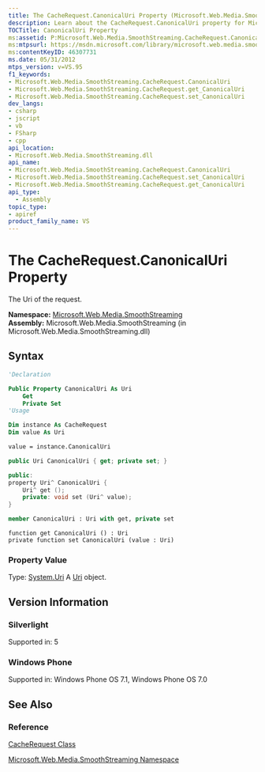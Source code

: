 ```yaml
---
title: The CacheRequest.CanonicalUri Property (Microsoft.Web.Media.SmoothStreaming)
description: Learn about the CacheRequest.CanonicalUri property for Microsoft Smooth Streaming applications.
TOCTitle: CanonicalUri Property
ms:assetid: P:Microsoft.Web.Media.SmoothStreaming.CacheRequest.CanonicalUri
ms:mtpsurl: https://msdn.microsoft.com/library/microsoft.web.media.smoothstreaming.cacherequest.canonicaluri(v=VS.95)
ms:contentKeyID: 46307731
ms.date: 05/31/2012
mtps_version: v=VS.95
f1_keywords:
- Microsoft.Web.Media.SmoothStreaming.CacheRequest.CanonicalUri
- Microsoft.Web.Media.SmoothStreaming.CacheRequest.get_CanonicalUri
- Microsoft.Web.Media.SmoothStreaming.CacheRequest.set_CanonicalUri
dev_langs:
- csharp
- jscript
- vb
- FSharp
- cpp
api_location:
- Microsoft.Web.Media.SmoothStreaming.dll
api_name:
- Microsoft.Web.Media.SmoothStreaming.CacheRequest.CanonicalUri
- Microsoft.Web.Media.SmoothStreaming.CacheRequest.set_CanonicalUri
- Microsoft.Web.Media.SmoothStreaming.CacheRequest.get_CanonicalUri
api_type:
  - Assembly
topic_type:
- apiref
product_family_name: VS
---
```


# The CacheRequest.CanonicalUri Property

The Uri of the request.

**Namespace:**  [Microsoft.Web.Media.SmoothStreaming](microsoft-web-media-smoothstreaming-namespace_1.md)  
**Assembly:**  Microsoft.Web.Media.SmoothStreaming (in Microsoft.Web.Media.SmoothStreaming.dll)

## Syntax

```vb
'Declaration

Public Property CanonicalUri As Uri
    Get
    Private Set
'Usage

Dim instance As CacheRequest
Dim value As Uri

value = instance.CanonicalUri
```

```csharp
public Uri CanonicalUri { get; private set; }
```

```cpp
public:
property Uri^ CanonicalUri {
    Uri^ get ();
    private: void set (Uri^ value);
}
```

``` fsharp
member CanonicalUri : Uri with get, private set
```

```jscript
function get CanonicalUri () : Uri
private function set CanonicalUri (value : Uri)
```

### Property Value

Type: [System.Uri](https://msdn.microsoft.com/library/txt7706a\(v=vs.95\))  
A [Uri](https://msdn.microsoft.com/library/txt7706a\(v=vs.95\)) object.

## Version Information

### Silverlight

Supported in: 5  

### Windows Phone

Supported in: Windows Phone OS 7.1, Windows Phone OS 7.0  

## See Also

### Reference

[CacheRequest Class](cacherequest-class-microsoft-web-media-smoothstreaming_1.md)

[Microsoft.Web.Media.SmoothStreaming Namespace](microsoft-web-media-smoothstreaming-namespace_1.md)
